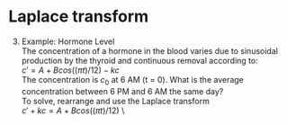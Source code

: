 # Laplace transform
3. Example: Hormone Level \
The concentration of a hormone in the blood varies due to sinusoidal production by the thyroid and continuous removal according to: \
$c' = A + Bcos((\pi t)/12) - kc$  \
The concentration is $c_0$ at 6 AM (t = 0). What is the average concentration between 6 PM and 6 AM the same day? \
To solve, rearrange and use the Laplace transform \
$c' + kc = A + Bcos((\pi t)/12)$ \
